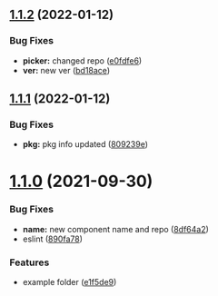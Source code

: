 ## [1.1.2](https://github.com/digicard/react-native-number-please/compare/v1.1.1...v1.1.2) (2022-01-12)


### Bug Fixes

* **picker:** changed repo ([e0fdfe6](https://github.com/digicard/react-native-number-please/commit/e0fdfe66d8a8be44bdb150d453e7e4d7fd63ecf9))
* **ver:** new ver ([bd18ace](https://github.com/digicard/react-native-number-please/commit/bd18aceb2f4fd34295ce9d077560d641496020a2))

## [1.1.1](https://github.com/digicard/react-native-number-please/compare/v1.1.0...v1.1.1) (2022-01-12)


### Bug Fixes

* **pkg:** pkg info updated ([809239e](https://github.com/digicard/react-native-number-please/commit/809239ed9599b35a37b432a75584a5ecf4bc21b6))

# [1.1.0](https://github.com/digicard/react-native-number-please/compare/v1.0.5...v1.1.0) (2021-09-30)


### Bug Fixes

* **name:** new component name and repo ([8df64a2](https://github.com/digicard/react-native-number-please/commit/8df64a272c90d4865bf273169ac5591ef038f7e5))
* eslint ([890fa78](https://github.com/digicard/react-native-number-please/commit/890fa782216af4d4b045814aa2944298fb79501c))


### Features

* example folder ([e1f5de9](https://github.com/digicard/react-native-number-please/commit/e1f5de9823f61e899b7d0df2193b910fa9a8f56a))
